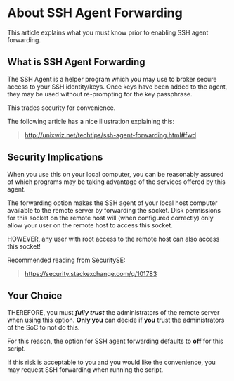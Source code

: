 # About SSH Agent Forwarding

This article explains what you must know prior to enabling SSH agent forwarding.

## What is SSH Agent Forwarding

The SSH Agent is a helper program which you may use to broker secure access to
your SSH identity/keys. Once keys have been added to the agent, they may be used
without re-prompting for the key passphrase.

This trades security for convenience.

The following article has a nice illustration explaining this:

> <http://unixwiz.net/techtips/ssh-agent-forwarding.html#fwd>

## Security Implications

When you use this on your local computer, you can be reasonably assured of which
programs may be taking advantage of the services offered by this agent.

The forwarding option makes the SSH agent of your local host computer available
to the remote server by forwarding the socket. Disk permissions for this socket
on the remote host will (when configured correctly) only allow your user on the
remote host to access this socket.

HOWEVER, any user with root access to the remote host can also access this
socket!

Recommended reading from SecuritySE:

> <https://security.stackexchange.com/q/101783>

## Your Choice

THEREFORE, you must **_fully trust_** the administrators of the remote server
when using this option. **Only you** can decide if **you** trust the
administrators of the SoC to not do this.

For this reason, the option for SSH agent forwarding defaults to **off** for
this script.

If this risk is acceptable to you and you would like the convenience, you may
request SSH forwarding when running the script.
